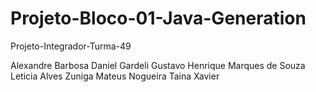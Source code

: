 # Projeto-Bloco-01-Java-Generation

Projeto-Integrador-Turma-49

Alexandre Barbosa
Daniel Gardeli
Gustavo Henrique Marques de Souza
Leticia Alves Zuniga
Mateus Nogueira
Taina Xavier
